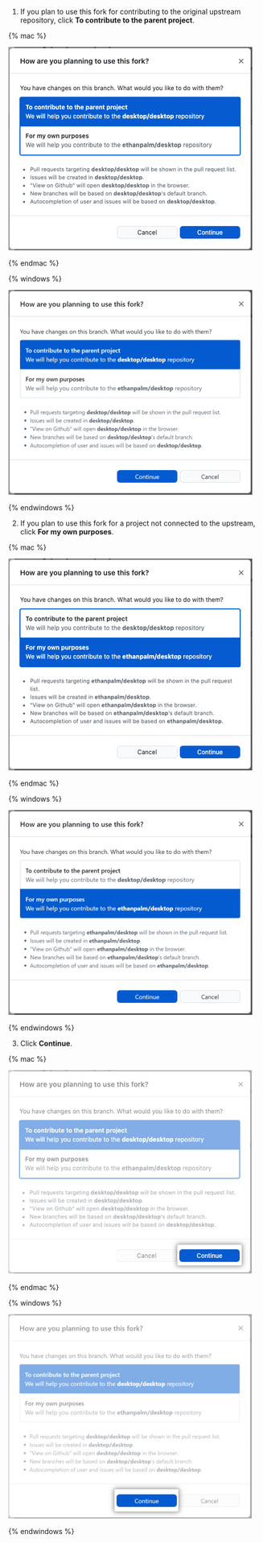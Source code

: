 1. If you plan to use this fork for contributing to the original upstream repository, click **To contribute to the parent project**.

  {% mac %}

  ![Contribute to the parent project menu option](/assets/images/help/desktop/mac-fork-options-prompt.png)

  {% endmac %}

  {% windows %}

  ![Contribute to the parent project menu option](/assets/images/help/desktop/windows-fork-options-prompt.png)

  {% endwindows %}

2. If you plan to use this fork for a project not connected to the upstream, click **For my own purposes**.

  {% mac %}

  ![Contribute to an independent project menu option](/assets/images/help/desktop/mac-fork-own-purposes.png)

  {% endmac %}

  {% windows %}

  ![Contribute to an independent project menu option](/assets/images/help/desktop/windows-fork-own-purposes.png)

  {% endwindows %}

3. Click **Continue**.

  {% mac %}

  ![The continue button](/assets/images/help/desktop/mac-forking-continue.png)

  {% endmac %}

  {% windows %}

  ![The continue button](/assets/images/help/desktop/windows-forking-continue.png)

  {% endwindows %}
  